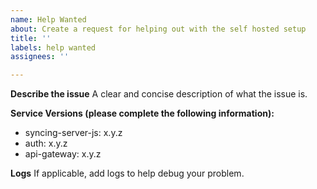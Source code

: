 ```yaml
---
name: Help Wanted
about: Create a request for helping out with the self hosted setup
title: ''
labels: help wanted
assignees: ''

---
```


**Describe the issue**
A clear and concise description of what the issue is.

**Service Versions (please complete the following information):**
 - syncing-server-js: x.y.z
 - auth: x.y.z
 - api-gateway: x.y.z

**Logs**
If applicable, add logs to help debug your problem.
